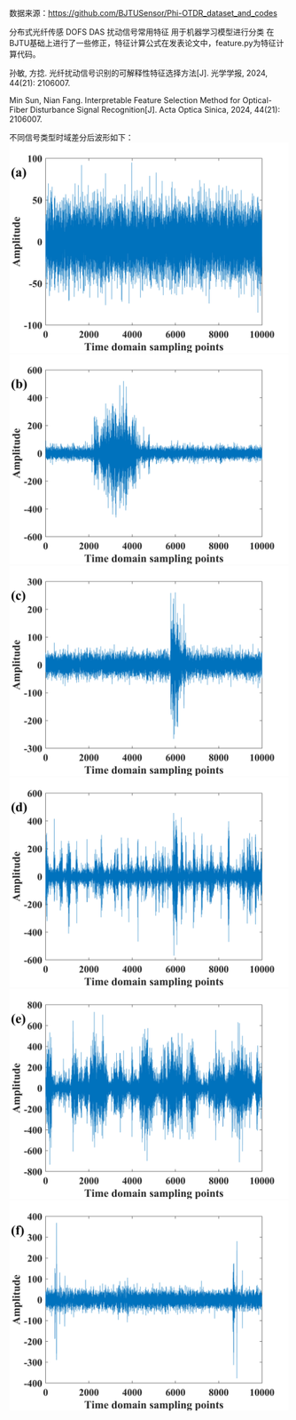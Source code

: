 数据来源：https://github.com/BJTUSensor/Phi-OTDR_dataset_and_codes

分布式光纤传感 DOFS DAS 扰动信号常用特征 用于机器学习模型进行分类
在BJTU基础上进行了一些修正，特征计算公式在发表论文中，feature.py为特征计算代码。

孙敏, 方捻. 光纤扰动信号识别的可解释性特征选择方法[J]. 光学学报, 2024, 44(21): 2106007.

Min Sun, Nian Fang. Interpretable Feature Selection Method for Optical-Fiber Disturbance Signal Recognition[J]. Acta Optica Sinica, 2024, 44(21): 2106007.

不同信号类型时域差分后波形如下：
![Image](background.png)
![Image](dig.png)
![Image](knock.png)
![Image](water.png)
![Image](shake.png)
![Image](walk.png)

